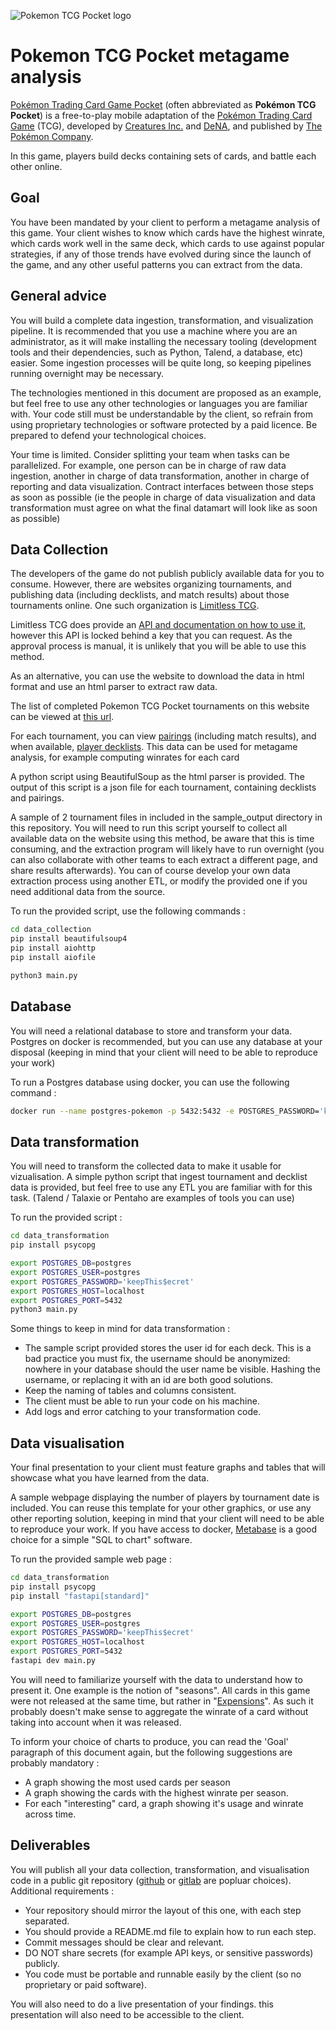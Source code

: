 ![Pokemon TCG Pocket logo](https://upload.wikimedia.org/wikipedia/commons/c/c2/Pokemon_TCG_Pocket_logo.png)
# Pokemon TCG Pocket metagame analysis

[Pokémon Trading Card Game Pocket](https://en.wikipedia.org/wiki/Pok%C3%A9mon_Trading_Card_Game_Pocket) (often abbreviated as **Pokémon TCG Pocket**) is a free-to-play mobile adaptation of the [Pokémon Trading Card Game](https://en.wikipedia.org/wiki/Pok%C3%A9mon_Trading_Card_Game) (TCG), developed by [Creatures Inc.](https://en.wikipedia.org/wiki/Creatures_Inc.) and [DeNA](https://en.wikipedia.org/wiki/DeNA), and published by [The Pokémon Company](https://en.wikipedia.org/wiki/The_Pok%C3%A9mon_Company).

In this game, players build decks containing sets of cards, and battle each other online.

## Goal

You have been mandated by your client to perform a metagame analysis of this game. Your client wishes to know which cards have the highest winrate, which cards work well in the same deck, which cards to use against popular strategies, if any of those trends have evolved during since the launch of the game, and any other useful patterns you can extract from the data.

## General advice

You will build a complete data ingestion, transformation, and visualization pipeline. It is recommended that you use a machine where you are an administrator, as it will make installing the necessary tooling (development tools and their dependencies, such as Python, Talend, a database, etc) easier. Some ingestion processes will be quite long, so keeping pipelines running overnight may be necessary.

The technologies mentioned in this document are proposed as an example, but feel free to use any other technologies or languages you are familiar with. Your code still must be understandable by the client, so refrain from using proprietary technologies or software protected by a paid licence. Be prepared to defend your technological choices.

Your time is limited. Consider splitting your team when tasks can be parallelized. For example, one person can be in charge of raw data ingestion, another in charge of data transformation, another in charge of reporting and data visualization. Contract interfaces between those steps as soon as possible (ie the people in charge of data visualization and data transformation must agree on what the final datamart will look like as soon as possible)

## Data Collection

The developers of the game do not publish publicly available data for you to consume. However, there are websites organizing tournaments, and publishing data (including decklists, and match results) about those tournaments online. One such organization is [Limitless TCG](https://play.limitlesstcg.com).

Limitless TCG does provide an [API and documentation on how to use it,](https://docs.limitlesstcg.com/developer.html) however this API is locked behind a key that you can request. As the approval process is manual, it is unlikely that you will be able to use this method.

As an alternative, you can use the website to download the data in html format and use an html parser to extract raw data.

The list of completed Pokemon TCG Pocket tournaments on this website can be viewed at [this url](https://play.limitlesstcg.com/tournaments/completed?game=POCKET&format=STANDARD&platform=all&type=online&time=all).

For each tournament, you can view [pairings](https://play.limitlesstcg.com/tournament/6823dbb84c6488b18ed5e5d2/pairings) (including match results), and when available, [player decklists](https://play.limitlesstcg.com/tournament/6823dbb84c6488b18ed5e5d2/player/wiloxomega/decklist). This data can be used for metagame analysis, for example computing winrates for each card

A python script using BeautifulSoup as the html parser is provided. The output of this script is a json file for each tournament, containing decklists and pairings.

A sample of 2 tournament files in included in the sample_output directory in this repository. You will need to run this script yourself to collect all available data on the website using this method, be aware that this is time consuming, and the extraction program will likely have to run overnight (you can also collaborate with other teams to each extract a different page, and share results afterwards). You can of course develop your own data extraction process using another ETL, or modify the provided one if you need additional data from the source.

To run the provided script, use the following commands :
```bash
cd data_collection
pip install beautifulsoup4
pip install aiohttp
pip install aiofile

python3 main.py
```

## Database
You will need a relational database to store and transform your data. Postgres on docker is recommended, but you can use any database at your disposal (keeping in mind that your client will need to be able to reproduce your work)

To run a Postgres database using docker, you can use the following command :
```bash
docker run --name postgres-pokemon -p 5432:5432 -e POSTGRES_PASSWORD='keepThis$ecret' -d postgres
```

## Data transformation
You will need to transform the collected data to make it usable for vizualisation. A simple python script that ingest tournament and decklist data is provided, but feel free to use any ETL you are familiar with for this task. (Talend / Talaxie or Pentaho are examples of tools you can use)

To run the provided script :
```bash
cd data_transformation
pip install psycopg

export POSTGRES_DB=postgres
export POSTGRES_USER=postgres
export POSTGRES_PASSWORD='keepThis$ecret'
export POSTGRES_HOST=localhost
export POSTGRES_PORT=5432
python3 main.py
```

Some things to keep in mind for data transformation :
 * The sample script provided stores the user id for each deck. This is a bad practice you must fix, the username should be anonymized: nowhere in your database should the user name be visible. Hashing the username, or replacing it with an id are both good solutions.
 * Keep the naming of tables and columns consistent.
 * The client must be able to run your code on his machine.
 * Add logs and error catching to your transformation code.

## Data visualisation
Your final presentation to your client must feature graphs and tables that will showcase what you have learned from the data.

A sample webpage displaying the number of players by tournament date is included. You can reuse this template for your other graphics, or use any other reporting solution, keeping in mind that your client will need to be able to reproduce your work. If you have access to docker, [Metabase](https://www.metabase.com/docs/latest/installation-and-operation/running-metabase-on-docker) is a good choice for a simple "SQL to chart" software.

To run the provided sample web page :
```bash
cd data_transformation
pip install psycopg
pip install "fastapi[standard]"

export POSTGRES_DB=postgres
export POSTGRES_USER=postgres
export POSTGRES_PASSWORD='keepThis$ecret'
export POSTGRES_HOST=localhost
export POSTGRES_PORT=5432
fastapi dev main.py
```

You will need to familiarize yourself with the data to understand how to present it. One example is the notion of "seasons". All cards in this game were not released at the same time, but rather in "[Expensions](https://en.wikipedia.org/wiki/Pok%C3%A9mon_Trading_Card_Game_Pocket#Expansions)". As such it probably doesn't make sense to aggregate the winrate of a card without taking into account when it was released.

To inform your choice of charts to produce, you can read the 'Goal' paragraph of this document again, but the following suggestions are probably mandatory :
 * A graph showing the most used cards per season
 * A graph showing the cards with the highest winrate per season.
 * For each "interesting" card, a graph showing it's usage and winrate across time.

## Deliverables
You will publish all your data collection, transformation, and visualisation code in a public git repository ([github](https://github.com/) or [gitlab](https://about.gitlab.com/) are popluar choices). Additional requirements :
 * Your repository should mirror the layout of this one, with each step separated.
 * You should provide a README.md file to explain how to run each step.
 * Commit messages should be clear and relevant.
 * DO NOT share secrets (for example API keys, or sensitive passwords) publicly.
 * You code must be portable and runnable easily by the client (so no proprietary or paid software).

You will also need to do a live presentation of your findings. this presentation will also need to be accessible to the client.



